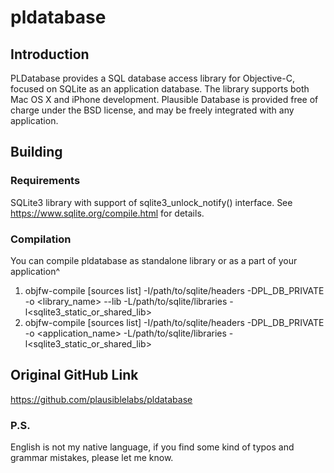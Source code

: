 # pldatabase


## Introduction

PLDatabase provides a SQL database access library for Objective-C, focused on SQLite as an application database. The library supports both Mac OS X and iPhone development.
Plausible Database is provided free of charge under the BSD license, and may be freely integrated with any application.

## Building

### Requirements

SQLite3 library with support of  sqlite3_unlock_notify() interface.
See https://www.sqlite.org/compile.html for details.

### Compilation

You can compile pldatabase as standalone library or as a part of your application^

1. objfw-compile [sources list] -I/path/to/sqlite/headers -DPL_DB_PRIVATE -o <library_name> --lib <version> -L/path/to/sqlite/libraries -l<sqlite3_static_or_shared_lib>
2. objfw-compile [sources list] -I/path/to/sqlite/headers -DPL_DB_PRIVATE -o <application_name> -L/path/to/sqlite/libraries -l<sqlite3_static_or_shared_lib>

## Original GitHub Link

https://github.com/plausiblelabs/pldatabase

### P.S.

English is not my native language, if you find some kind of typos and grammar mistakes, please let me know.
